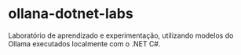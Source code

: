 # ollana-dotnet-labs
Laboratório de aprendizado e experimentação, utilizando modelos do Ollama executados localmente com o .NET C#.
